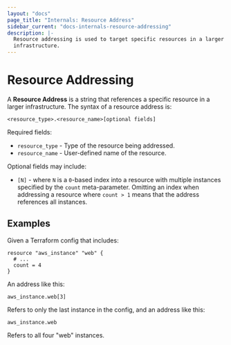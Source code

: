 ```yaml
---
layout: "docs"
page_title: "Internals: Resource Address"
sidebar_current: "docs-internals-resource-addressing"
description: |-
  Resource addressing is used to target specific resources in a larger
  infrastructure.
---
```


# Resource Addressing

A __Resource Address__ is a string that references a specific resource in a
larger infrastructure. The syntax of a resource address is:

```
<resource_type>.<resource_name>[optional fields]
```

Required fields:

 * `resource_type` - Type of the resource being addressed.
 * `resource_name` - User-defined name of the resource.

Optional fields may include:

 * `[N]` - where `N` is a `0`-based index into a resource with multiple
   instances specified by the `count` meta-parameter. Omitting an index when
   addressing a resource where `count > 1` means that the address references
   all instances.


## Examples

Given a Terraform config that includes:

```
resource "aws_instance" "web" {
  # ...
  count = 4
}
```

An address like this:


```
aws_instance.web[3]
```

Refers to only the last instance in the config, and an address like this:

```
aws_instance.web
```


Refers to all four "web" instances.
